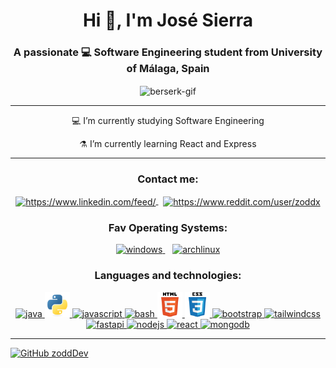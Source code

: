 <h1 align="center">Hi 👋, I'm José Sierra</h1>
<h3 align="center">
    A passionate 💻 Software Engineering student from University of Málaga, Spain
</h3>

<div align="center">
    <img src="https://image.myanimelist.net/ui/ogNrt6xjoxcgp7z0v_1Zi-h86qCak4gW6O4A9Q9fN9cfWruL0qDnD4EuQZ46upF0F-9O-HpAN1cgy0x7g9GWjCkWlqJmN2EugTlNVjdUlao"
        alt="berserk-gif" align="center" />
</div>

<hr>

<div align="center">
    <p>💻 I’m currently studying Software Engineering</p>
    <p>⚗️ I’m currently learning React and Express</p>
</div>

<hr>

<div align="center">
    <div align="center">
        <h3 align="center">Contact me:</h3>
        <p align="center">
            <a href="https://www.linkedin.com/feed/" target="blank"><img align="center"
                    src="https://raw.githubusercontent.com/rahuldkjain/github-profile-readme-generator/master/src/images/icons/Social/linked-in-alt.svg"
                    alt="https://www.linkedin.com/feed/" height="35" width="40" />
            </a>
            &nbsp;
            <a href="https://www.reddit.com/user/zoddx" target="blank"><img align="center"
                    src="https://cdn.worldvectorlogo.com/logos/reddit-4.svg"
                    alt="https://www.reddit.com/user/zoddx" height="40" width="40" />
            </a>
        </p>
    </div>
    <div align="center">
        <h3 align="center">Fav Operating Systems:</h3>
        <p align="center">
            <a href="https://www.microsoft.com/es-es/software-download/windows11" target="_blank" rel="noreferrer">
                <img src="https://i1.wp.com/architecnologia.es/wp-content/uploads/2019/10/microsoft-windows-logo.png?ssl=1"
                    alt="windows" width="35" height="35" />
            </a>
            &nbsp;&nbsp;
            <a href="https://archlinux.org/" target="_blank" rel="noreferrer">
                <img src="https://upload.wikimedia.org/wikipedia/commons/thumb/a/a5/Archlinux-icon-crystal-64.svg/1200px-Archlinux-icon-crystal-64.svg.png"
                    alt="archlinux" width="35" height="35" />
            </a>
        </p>
    </div>
</div>

<div align="center">
    <h3 align="center">Languages and technologies:</h3>
    <p align="center">
        <a href="https://www.java.com" target="_blank" rel="noreferrer">
            <img src="https://i.imgur.com/LZX6HFp.png" 
                 alt="java" width="40" height="40" />
        </a>
        <a href="https://www.python.org" target="_blank" rel="noreferrer">
            <img src="https://raw.githubusercontent.com/devicons/devicon/master/icons/python/python-original.svg"
                alt="python" width="40" height="40" />
        </a>
        <a href="https://developer.mozilla.org/es/docs/Web/JavaScript" target="_blank" rel="noreferrer">
            <img src="https://upload.wikimedia.org/wikipedia/commons/thumb/9/99/Unofficial_JavaScript_logo_2.svg/800px-Unofficial_JavaScript_logo_2.svg.png"
                alt="javascript" width="35" height="35"/>
        </a>
        <a href="https://es.wikipedia.org/wiki/Bash" target="_blank" rel="noreferrer">
            <img src="https://lignux.com/wp-content/uploads/2018/06/bash2.png" 
                 alt="bash" width="40" height="40" />
        </a>
        <a href="https://www.w3.org/html/" target="_blank" rel="noreferrer">
            <img src="https://raw.githubusercontent.com/devicons/devicon/master/icons/html5/html5-original-wordmark.svg"
                alt="html5" width="40" height="40" />
        </a>
        <a href="https://www.w3schools.com/css/" target="_blank" rel="noreferrer">
            <img src="https://raw.githubusercontent.com/devicons/devicon/master/icons/css3/css3-original-wordmark.svg" alt="css3" width="40" height="40" />
        </a>
        <a href="https://getbootstrap.com" target="_blank" rel="noreferrer">
            <img src="https://upload.wikimedia.org/wikipedia/commons/thumb/b/b2/Bootstrap_logo.svg/1280px-Bootstrap_logo.svg.png"
                alt="bootstrap" width="40" height="35" />
        </a>
        <a href="https://tailwindcss.com/" target="_blank" rel="noreferrer">
            <img src="https://upload.wikimedia.org/wikipedia/commons/thumb/d/d5/Tailwind_CSS_Logo.svg/1200px-Tailwind_CSS_Logo.svg.png"
                alt="tailwindcss" width="40" height="40" />
        </a>
        <a href="https://fastapi.tiangolo.com/" target="_blank" rel="noreferrer">
            <img src="https://cdn.worldvectorlogo.com/logos/fastapi.svg" alt="fastapi" width="40" height="40" />
        </a>
        <a href="https://nodejs.org/es/" target="_blank" rel="noreferrer">
            <img src="https://midu.dev/images/tags/node.png"
                alt="nodejs" width="45" height="40" />
        </a>
        <a href="https://es.reactjs.org/" target="_blank" rel="noreferrer">
            <img src="https://upload.wikimedia.org/wikipedia/commons/thumb/4/47/React.svg/800px-React.svg.png"
                alt="react" width="45" height="40" />
        </a>
        <a href="https://www.mongodb.com/" target="_blank" rel="noreferrer">
            <img src="https://www.svgrepo.com/show/331488/mongodb.svg"
                alt="mongodb" width="40" height="40" />
        </a>
    </p>
</div>

<hr/>

[![GitHub zoddDev](https://img.shields.io/github/followers/zoddDev?label=follow&style=social)](https://github.com/zoddDev)
